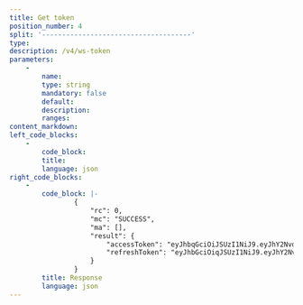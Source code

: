 ```yaml
---
title: Get token
position_number: 4
split: '-------------------------------------'
type:
description: /v4/ws-token
parameters:
    -
        name:
        type: string
        mandatory: false
        default:
        description:
        ranges:
content_markdown:
left_code_blocks:
    -
        code_block:
        title:
        language: json
right_code_blocks:
    -
        code_block: |-
                {
                    "rc": 0,
                    "mc": "SUCCESS",
                    "ma": [],
                    "result": {
                        "accessToken": "eyJhbqGciOiJSUzI1NiJ9.eyJhY2NvdW50SWQiOiIyMTQ2Mjg1MzIyNTU5Iiwic3ViIjoibGh4dDRfMDAwMUBzbmFwbWFpbC5jYyIsInNjb3BlIjoiYXV0aCIsImlzcyI6Inh0LmNvbSIsImxhc3RBdXRoVGltZSI6MTY2MzgxMzY5MDk1NSwic2lnblR5cGUiOiJBSyIsInVzZXJOYW1lIjoibGh4dDRfMDAwMUBzbmFwbWFpbC5jYyIsImV4cCI6MTY2NjQwNTY5MCwiZGV2aWNlIjoidW5rbm93biIsInVzZXJJZCI6MjE0NjI4NTMyMjU1OX0.h3zJlJBQrK2x1HvUxsKivnn6PlSrSDXXXJ7WqHAYSrN2CG5XPTKc4zKnTVoYFbg6fTS0u1fT8wH7wXqcLWXX71vm0YuP8PCvdPAkUIq4-HyzltbPr5uDYd0UByx0FPQtq1exvsQGe7evXQuDXx3SEJXxEqUbq_DNlXPTq_JyScI",
                        "refreshToken": "eyJhbGciOiqJSUzI1NiJ9.eyJhY2NvdW50SWQiOiIyMTQ2Mjg1MzIyNTU5Iiwic3ViIjoibGh4dDRfMDAwMUBzbmFwbWFpbC5jYyIsInNjb3BlIjoicmVmcmVzaCIsImlzcyI6Inh0LmNvbSIsImxhc3RBdXRoVGltZSI6MTY2MzgxMzY5MDk1NSwic2lnblR5cGUiOiJBSyIsInVzZXJOYW1lIjoibGh4dDRfMDAwMUBzbmFwbWFpbC5jYyIsImV4cCI6MTY2NjQwNTY5MCwiZGV2aWNlIjoidW5rbm93biIsInVzZXJJZCI6MjE0NjI4NTMyMjU1OX0.Fs3YVm5YrEOzzYOSQYETSmt9iwxUHBovh2u73liv1hLUec683WGfktA_s28gMk4NCpZKFeQWFii623FvdfNoteXR0v1yZ2519uNvNndtuZICDdv3BQ4wzW1wIHZa1skxFfqvsDnGdXpjqu9UFSbtHwxprxeYfnxChNk4ssei430"
                    }
                }
        title: Response
        language: json
---
```

